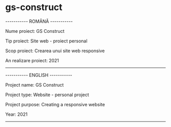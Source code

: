 # gs-construct
-----------           ROMÂNĂ           -----------

Nume proiect: GS Construct

Tip proiect: Site web - proiect personal

Scop proiect: Crearea unui site web responsive

An realizare proiect: 2021

-------------------------------------------------

-----------          ENGLISH          -----------

Project name: GS Construct

Project type: Website - personal project

Project purpose: Creating a responsive website

Year: 2021

------------------------------------------------

